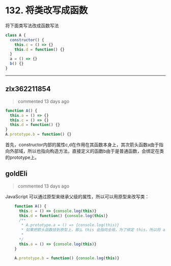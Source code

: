
 # 132. 将类改写成函数 
 将下面类写法改成函数写法
```js
class A {
  constructor() {
    this.c = () => {}
    this.d = function() {}
  }
  a = () => {}
  b() {}
}
``` 
 ***
## zlx362211854 
 > commented 13 days ago 


```js
function A() {
  this.a = () => {}
  this.c = () => {}
  this.d = function() {}
}
A.prototype.b = function() {}

```
首先，constructor内部的属性c,d在作用在其函数本身上，其次箭头函数a由于指向外部域，所以也指向构造方法，直接定义的函数b由于是普通函数，会绑定在类的prototype上。
## goldEli 
 > commented 13 days ago 

JavaScript 可以通过原型来继承父级的属性，所以可以用原型来改写类：


```javascript
    function A() {
      this.c = () => {console.log(this)}
      this.d = function() {console.log(this)}
      /**
       * A.prototype.a = () => {console.log(this)} 
       * 如果把箭头函数挂到原型上，那么 this 会指向全局，为了绑定 this，所以将 a 方法写到函数内部
       * 
      */
      this.a = () => {console.log(this)}
    }
    
    A.prototype.b = function() {console.log(this)}
```